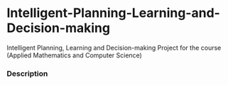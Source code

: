 # Intelligent-Planning-Learning-and-Decision-making
Intelligent Planning, Learning and Decision-making Project for the course (Applied Mathematics and Computer Science)


### Description 
